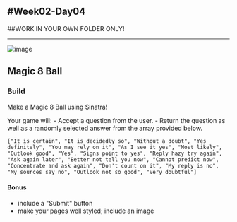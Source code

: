 #Week02-Day04
---
##WORK IN YOUR OWN FOLDER ONLY!


---

![image](http://www.markstivers.com/wordpress/comics/2007-01-05%20Magic-8-ball.gif)


## Magic 8 Ball


### Build

Make a Magic 8 Ball using Sinatra!

Your game will:
	- Accept a question from the user.
	- Return the question as well as a randomly selected answer from 
	  the array provided below.

```
["It is certain", "It is decidedly so", "Without a doubt", "Yes definitely", "You may rely on it", "As I see it yes", "Most likely", "Outlook good", "Yes", "Signs point to yes", "Reply hazy try again", "Ask again later", "Better not tell you now", "Cannot predict now", "Concentrate and ask again", "Don't count on it", "My reply is no", "My sources say no", "Outlook not so good", "Very doubtful"]
```


#### Bonus 

- include a "Submit" button
- make your pages well styled; include an image
